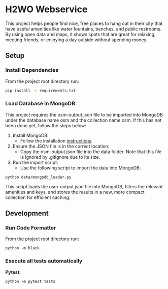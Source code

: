 # H2WO Webservice

This project helps people find nice, free places to hang out in their city that have useful amenities like water fountains, benches, and public restrooms. By using open data and maps, it shows spots that are great for relaxing, meeting friends, or enjoying a day outside without spending money.

## Setup

### Install Dependencies

From the project root directory run:

```bash
pip install -r requirements.txt
```

### Load Database in MongoDB
This project requires the osm-output.json file to be imported into MongoDB under the database name osm and the collection name osm. If this has not been done yet, follow the steps below:

1. Install MongoDB:
   - Follow the installation [instructions](https://www.mongodb.com/docs/manual/tutorial/install-mongodb-on-windows/).
2. Ensure the JSON file is in the correct location:
    - Copy the osm-output.json file into the data folder. Note that this file is ignored by .gitignore due to its size.
3. Run the import script:
    - Use the following script to import the data into MongoDB:

```
python data/mongodb_loader.py
```

This script loads the osm-output.json file into MongoDB, filters the relevant amenities and keys, and stores the results in a new, more compact collection for efficient caching.

## Development

### Run Code Formatter

From the project root directory run:

```
python -m black .
```


### Execute all tests automatically

**Pytest:**

```
python -m pytest tests
```